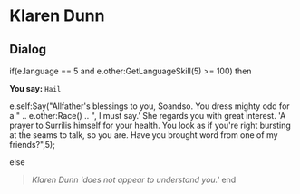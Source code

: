 # Klaren Dunn





## Dialog

if(e.language == 5 and e.other:GetLanguageSkill(5) >= 100) then


**You say:** `Hail`




e.self:Say("Allfather's blessings to you, Soandso.  You dress mighty odd for a " .. e.other:Race() .. ", I must say.'  She regards you with great interest.  'A prayer to Surrilis himself for your health.  You look as if you're right bursting at the seams to talk, so you are.  Have you brought word from one of my friends?",5);


else


>*Klaren Dunn 'does not appear to understand you.'*
end
